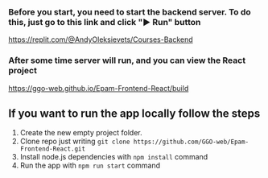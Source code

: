 ### Before you start, you need to start the backend server. To do this, just go to this link and click "▶️ Run" button

<a><https://replit.com/@AndyOleksievets/Courses-Backend></a>

### After some time server will run, and you can view the React project

<a><https://ggo-web.github.io/Epam-Frontend-React/build></a>

## If you want to run the app locally follow the steps

1. Create the new empty project folder.
2. Clone repo just writing `git clone https://github.com/GGO-web/Epam-Frontend-React.git`
3. Install node.js dependencies with `npm install` command
4. Run the app with `npm run start` command
